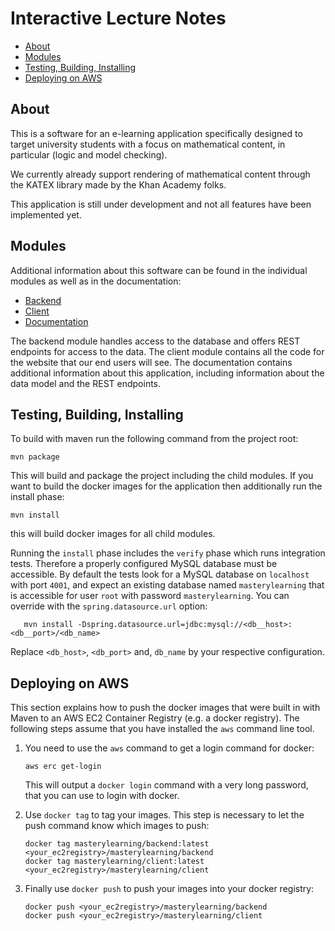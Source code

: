 # Interactive Lecture Notes

* [About](#about)
* [Modules](#modules)
* [Testing, Building, Installing](#testing-building-installing)
* [Deploying on AWS](#deploying-on-aws)

## About

This is a software for an e-learning application specifically designed
to target university students with a focus on mathematical content,
in particular (logic and model checking).

We currently already support rendering of mathematical content
through the KATEX library made by the Khan Academy folks.

This application is still under development and not all features have
been implemented yet.

## Modules

Additional information about this software can be found
in the individual modules as well as in the documentation:

* [Backend](backend/)
* [Client](client/)
* [Documentation](docs/)

The backend module handles access to the database
and offers REST endpoints for access to the data. The client module
contains all the code for the website that our end users will see.
The documentation contains additional information about this application,
including information about the data model and the REST endpoints.

## Testing, Building, Installing

To build with maven run the following command from the project root:

    mvn package

This will build and package the project including the child modules.
If you want to build the docker images for the application then
additionally run the install phase:

    mvn install

this will build docker images for all child modules.

Running the `install` phase includes the `verify` phase which runs
integration tests. Therefore a properly configured MySQL database
must be accessible. By default the tests look for a MySQL database
on `localhost` with port `4001`, and expect an existing database named
`masterylearning` that is accessible for user `root` with password
`masterylearning`. You can override with the `spring.datasource.url`
option:

```
   mvn install -Dspring.datasource.url=jdbc:mysql://<db__host>:<db__port>/<db_name>
```

Replace `<db_host>`, `<db_port>` and, `db_name` by your respective configuration.

## Deploying on AWS

This section explains how to push the docker images that were built in with Maven
to an AWS EC2 Container Registry (e.g. a docker registry). The following
steps assume that you have installed the `aws` command line tool. 

 1. You need to use the `aws` command to get a login command for docker:

        aws erc get-login

    This will output a `docker login` command with a very long password, that you can use to login
    with docker.

 2. Use `docker tag` to tag your images. This step is necessary to let the push command know which
 images to push:

        docker tag masterylearning/backend:latest <your_ec2registry>/masterylearning/backend
        docker tag masterylearning/client:latest <your_ec2registry>/masterylearning/client

 3. Finally use `docker push` to push your images into your docker registry:

        docker push <your_ec2registry>/masterylearning/backend
        docker push <your_ec2registry>/masterylearning/client

